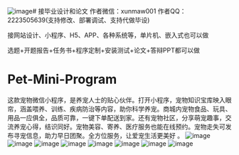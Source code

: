 ![image](https://github.com/user-attachments/assets/6e114de8-2eff-49a7-9efc-2e74434fbd13)# 接毕业设计和论文
作者微信：xunmaw001  作者QQ：2223505639(支持修改、部署调试、支持代做毕设)

接网站设计、小程序、H5、APP、各种系统等，单片机、嵌入式也可以做

选题+开题报告+任务书+程序定制+安装测试+论文+答辩PPT都可以做
# Pet-Mini-Program
这款宠物微信小程序，是养宠人士的贴心伙伴。打开小程序，宠物知识宝库映入眼帘，涵盖喂养、训练、疾病防治等内容，助你科学养宠。商城内宠物食品、玩具、用品一应俱全，品质可靠，一键下单配送到家。还有宠物社区，分享萌宠趣事，交流养宠心得，结识同好。宠物美容、寄养、医疗服务也能在线预约。宠物走失可发布寻宠信息，助力早日团聚。全方位服务，让爱宠生活更美好 。 
![image](https://github.com/user-attachments/assets/e6e1f736-2301-40e9-9336-4fa718caac72)
![image](https://github.com/user-attachments/assets/fc422290-f0a9-4169-917a-70d630855970)
![image](https://github.com/user-attachments/assets/0cde6366-1956-4173-87d2-b7fdc479657a)
![image](https://github.com/user-attachments/assets/a314fe4b-0ada-4a6d-8fa4-dccc8338eca8)
![image](https://github.com/user-attachments/assets/25e0e243-4252-44b4-b2b5-4095d4f0b34e)
![image](https://github.com/user-attachments/assets/5ae0bd69-e6ff-4701-89d6-c3cd6e80650e)
![image](https://github.com/user-attachments/assets/03e6da00-4dff-4936-821f-dbd3caba1d40)
![image](https://github.com/user-attachments/assets/2661abff-d180-49a0-bcec-bc91d9a5d2b6)
